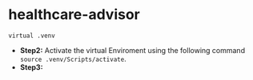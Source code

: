 # healthcare-advisor
``virtual .venv``
* **Step2:** Activate the virtual Enviroment using the following command ``source .venv/Scripts/activate``.
* **Step3:** 


